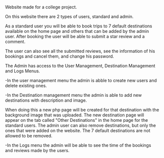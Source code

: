 Website made for a college project.

On this website there are 2 types of users, standard and admin.

As a standard user you will be able to book trips to 7 default destinations available on the home page and others that can be added by the admin user.
After booking the user will be able to submit a star review and a comment.

The user can also see all the submitted reviews, see the information of his bookings and cancel them, and change his password.

The Admin has access to the User Management, Destination Management and Logs Menus.

  -In the user management menu the admin is abble to create new users and delete existing ones.

  -In the Destination management menu the admin is able to add new destinations with description and image. 
  
   When doing this a new php page will be created for that destination with the background image that was uploaded.
   The new destination page will appear on the tab called "Other Destinations" in the home page for the standard users.
   The admin user can also remove destinations, but only the ones that were added on the website. The 7 default destinations
   are not allowed to be removed.

  -In the Logs menu the admin will be able to see the time of the bookings and reviews made by the users.
